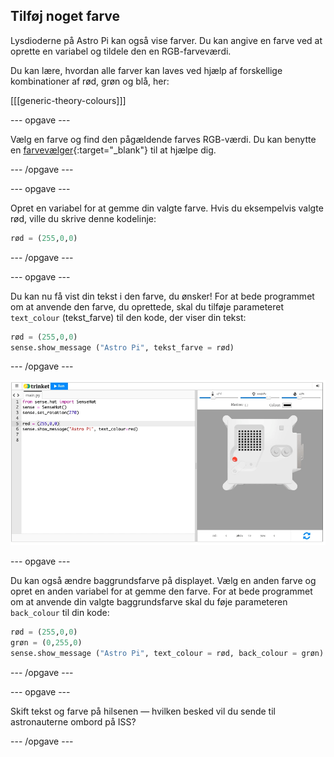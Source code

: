 ## Tilføj noget farve

Lysdioderne på Astro Pi kan også vise farver. Du kan angive en farve ved at oprette en variabel og tildele den en RGB-farveværdi.

Du kan lære, hvordan alle farver kan laves ved hjælp af forskellige kombinationer af rød, grøn og blå, her:

[[[generic-theory-colours]]]

--- opgave ---

Vælg en farve og find den pågældende farves RGB-værdi. Du kan benytte en [farvevælger](https://www.w3schools.com/colors/colors_rgb.asp){:target="_blank"} til at hjælpe dig.

--- /opgave ---

--- opgave ---

Opret en variabel for at gemme din valgte farve. Hvis du eksempelvis valgte rød, ville du skrive denne kodelinje:

```python
rød = (255,0,0)
```

--- /opgave ---

--- opgave ---

Du kan nu få vist din tekst i den farve, du ønsker! For at bede programmet om at anvende den farve, du oprettede, skal du tilføje parameteret `text_colour` (tekst_farve) til den kode, der viser din tekst:

```python
rød = (255,0,0)
sense.show_message ("Astro Pi", tekst_farve = rød)
```

--- /opgave ---

![Trinket Sense HAT-emulatoren kører et prøveprogram, der ruller teksten "Astro PI" hen over LED-matricen med røde bogstaver](images/M0_2.gif)

--- opgave ---

Du kan også ændre baggrundsfarve på displayet. Vælg en anden farve og opret en anden variabel for at gemme den farve. For at bede programmet om at anvende din valgte baggrundsfarve skal du føje parameteren `back_colour` til din kode:

```python
rød = (255,0,0)
grøn = (0,255,0)
sense.show_message ("Astro Pi", text_colour = rød, back_colour = grøn)
```

--- /opgave ---

--- opgave ---

Skift tekst og farve på hilsenen — hvilken besked vil du sende til astronauterne ombord på ISS?

--- /opgave ---
